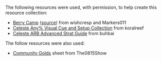 The following resources were used, with permission, to help create this resource collection:
- [Berry Camp](https://www.berrycamp.com/) ([source](https://github.com/martin-sean/berry-camp)) from wishcresp and Markers011
- [Celeste Any% Visual Cue and Setup Collection](https://github.com/koralreeef/anypercent-cuecollection) from koralreef
- [Celeste ARB Advanced Strat Guide](https://github.com/buhbai/arbguide) from buhbai

The follow resources were also used:
- [Community Golds](https://docs.google.com/spreadsheets/d/e/2PACX-1vTyA4tUOjqK40kh2fNVLBDOHh_A0bnWEr_cVxo3NC3_rGAZLO8y1ueGXKQFKYigs7yptvw7BdeKa5Rj/pubhtml) sheet from The0815Show
